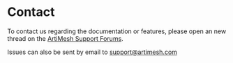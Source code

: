 # Contact 

To contact us regarding the documentation or features, please open an new thread on the [ArtiMesh Support Forums](https://support.artimesh.com/).

Issues can also be sent by email to [support@artimesh.com](mailto:support@artimesh.com)
